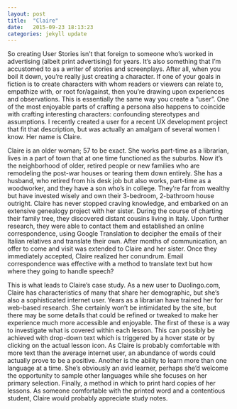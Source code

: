 ```yaml
---
layout: post
title:  "Claire"
date:   2015-09-23 18:13:23
categories: jekyll update
---
```

So creating User Stories isn’t that foreign to someone who’s worked in advertising (albeit print advertising) for years. It’s also something that I’m accustomed to as a writer of stories and screenplays. After all, when you boil it down, you’re really just creating a character. If one of your goals in fiction is to create characters with whom readers or viewers can relate to, empathize with, or root for/against, then you’re drawing upon experiences and observations. This is essentially the same way you create a “user”. One of the most enjoyable parts of crafting a persona also happens to coincide with crafting interesting characters: confounding stereotypes and assumptions. I recently created a user for a recent UX development project that fit that description, but was actually an amalgam of several women I know. Her name is Claire.

Claire is an older woman; 57 to be exact. She works part-time as a librarian, lives in a part of town that at one time functioned as the suburbs. Now it’s the neighborhood of older, retired people or new families who are remodeling the post-war houses or tearing them down entirely. She has a husband, who retired from his desk job but also works, part-time as a woodworker, and they have a son who’s in college. They’re far from wealthy but have invested wisely and own their 3-bedroom, 2-bathroom house outright. Claire has never stopped craving knowledge, and embarked on an extensive genealogy project with her sister. During the course of charting their family tree, they discovered distant cousins living in Italy. Upon further research, they were able to contact them and established an online correspondence, using Google Translation to decipher the emails of their Italian relatives and translate their own. After months of communication, an offer to come and visit was extended to Claire and her sister. Once they immediately accepted, Claire realized her conundrum. Email correspondence was effective with a method to translate text but how where they going to handle speech?

This is what leads to Claire’s case study. As a new user to Duolingo.com, Claire has characteristics of many that share her demographic, but she’s also a sophisticated internet user. Years as a librarian have trained her for web-based research. She certainly won’t be intimidated by the site, but there may be some details that could be refined or tweaked to make her experience much more accessible and enjoyable. The first of these is a way to investigate what is covered within each lesson. This can possibly be achieved with drop-down text which is triggered by a hover state or by clicking on the actual lesson icon. As Claire is probably comfortable with more text than the average internet user, an abundance of words could actually prove to be a positive. Another is the ability to learn more than one language at a time. She’s obviously an avid learner, perhaps she’d welcome the opportunity to sample other languages while she focuses on her primary selection. Finally, a method in which to print hard copies of her lessons. As someone comfortable with the printed word and a contentious student, Claire would probably appreciate study notes.